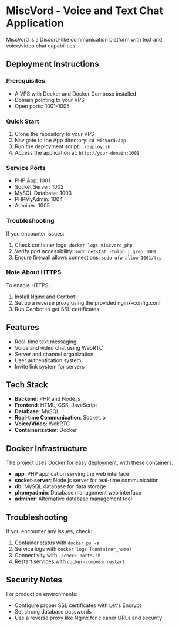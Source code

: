 # MiscVord - Voice and Text Chat Application

MiscVord is a Discord-like communication platform with text and voice/video chat capabilities.

## Deployment Instructions

### Prerequisites
- A VPS with Docker and Docker Compose installed
- Domain pointing to your VPS
- Open ports: 1001-1005

### Quick Start
1. Clone the repository to your VPS
2. Navigate to the App directory: `cd MisVord/App`
3. Run the deployment script: `./deploy.sh`
4. Access the application at: `http://your-domain:1001`

### Service Ports
- PHP App: 1001
- Socket Server: 1002 
- MySQL Database: 1003
- PHPMyAdmin: 1004
- Adminer: 1005

### Troubleshooting
If you encounter issues:
1. Check container logs: `docker logs miscvord_php`
2. Verify port accessibility: `sudo netstat -tulpn | grep 1001`
3. Ensure firewall allows connections: `sudo ufw allow 1001/tcp`

### Note About HTTPS
To enable HTTPS:
1. Install Nginx and Certbot
2. Set up a reverse proxy using the provided nginx-config.conf
3. Run Certbot to get SSL certificates

## Features

- Real-time text messaging
- Voice and video chat using WebRTC
- Server and channel organization
- User authentication system
- Invite link system for servers

## Tech Stack

- **Backend**: PHP and Node.js
- **Frontend**: HTML, CSS, JavaScript
- **Database**: MySQL
- **Real-time Communication**: Socket.io
- **Voice/Video**: WebRTC
- **Containerization**: Docker

## Docker Infrastructure

The project uses Docker for easy deployment, with these containers:

- **app**: PHP application serving the web interface
- **socket-server**: Node.js server for real-time communication
- **db**: MySQL database for data storage
- **phpmyadmin**: Database management web interface
- **adminer**: Alternative database management tool

## Troubleshooting

If you encounter any issues, check:

1. Container status with `docker ps -a`
2. Service logs with `docker logs [container_name]`
3. Connectivity with `./check-ports.sh`
4. Restart services with `docker-compose restart`

## Security Notes

For production environments:
- Configure proper SSL certificates with Let's Encrypt
- Set strong database passwords
- Use a reverse proxy like Nginx for cleaner URLs and security 